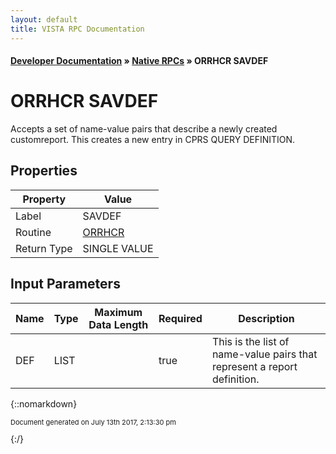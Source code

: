 ```yaml
---
layout: default
title: VISTA RPC Documentation
---
```


#### [Developer Documentation](../index) &#187; [Native RPCs](TableOfContents) &#187; ORRHCR SAVDEF<br/>
# ORRHCR SAVDEF

Accepts a set of name-value pairs that describe a newly created customreport.  This creates a new entry in CPRS QUERY DEFINITION.

## Properties

Property | Value
--- | ---
Label | SAVDEF
Routine | [ORRHCR](http://code.osehra.org/dox/Routine_ORRHCR_source.html)
Return Type | SINGLE VALUE


## Input Parameters

Name | Type | Maximum Data Length | Required | Description
--- | --- | --- | --- | ---
DEF | LIST |  | true | This is the list of name-value pairs that represent a report definition.



{::nomarkdown} <br/><p style="font-size: 11px">Document generated on July 13th 2017, 2:13:30 pm</p>{:/}